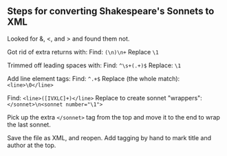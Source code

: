 ## Steps for converting Shakespeare's Sonnets to XML

Looked for &, <, and > and found them not.

Got rid of extra returns with:
Find: `(\n)\n+`
Replace `\1`

Trimmed off leading spaces with:
Find:  `^\s+(.+)$`
Replace: `\1`

Add line element tags:
Find: `^.+$`
Replace (the whole match): `<line>\0</line>`

Find: `<line>([IVXLC]+)</line>`
Replace to create sonnet "wrappers":
`</sonnet>\n<sonnet number="\1">`

Pick up the extra `</sonnet>` tag from the top 
and move it to the end to wrap the last sonnet. 

Save the file as XML, and reopen. Add tagging by hand to mark title and author at the top.


